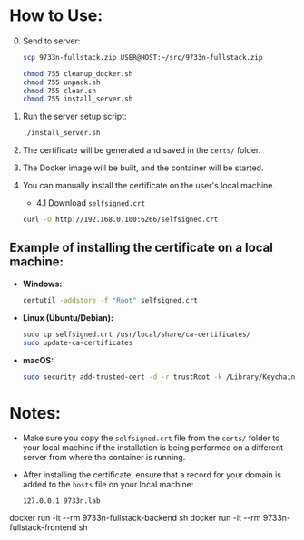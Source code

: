 # How to Use:

0. Send to server:
    
   ```bash
   scp 9733n-fullstack.zip USER@HOST:~/src/9733n-fullstack.zip
   ```
   
   ```bash
   chmod 755 cleanup_docker.sh
   chmod 755 unpack.sh
   chmod 755 clean.sh
   chmod 755 install_server.sh
   ```

1. Run the server setup script:
   ```bash
   ./install_server.sh 
   ```

2. The certificate will be generated and saved in the `certs/` folder.

3. The Docker image will be built, and the container will be started.

4. You can manually install the certificate on the user's local machine.
   - 4.1 Download `selfsigned.crt`
   ```bash
   curl -O http://192.168.0.100:6266/selfsigned.crt
   ```

## Example of installing the certificate on a local machine:

- **Windows:**

   ```bash
   certutil -addstore -f "Root" selfsigned.crt
   ```

- **Linux (Ubuntu/Debian):**

   ```bash
   sudo cp selfsigned.crt /usr/local/share/ca-certificates/
   sudo update-ca-certificates
   ```

- **macOS:**

   ```bash
   sudo security add-trusted-cert -d -r trustRoot -k /Library/Keychains/System.keychain selfsigned.crt
   ```

# Notes:

- Make sure you copy the `selfsigned.crt` file from the `certs/` folder to your local machine if the installation is being performed on a different server from where the container is running.

- After installing the certificate, ensure that a record for your domain is added to the `hosts` file on your local machine:

   ```plaintext
   127.0.0.1 9733n.lab
   ```

docker run -it --rm 9733n-fullstack-backend sh
docker run -it --rm 9733n-fullstack-frontend sh


